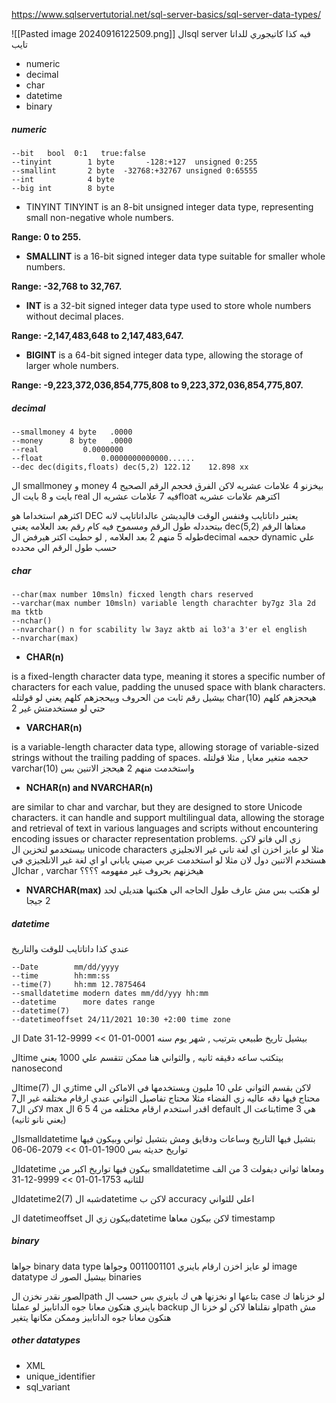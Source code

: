 https://www.sqlservertutorial.net/sql-server-basics/sql-server-data-types/

![[Pasted image 20240916122509.png]]
الsql server فيه كذا كاتيجوري للداتا تايب 
- numeric
- decimal 
- char 
- datetime 
- binary 

##### numeric 

``` 
--bit   bool  0:1   true:false 
--tinyint		 1 byte       -128:+127  unsigned 0:255
--smallint		 2 byte	 -32768:+32767 unsigned 0:65555 
--int		   	 4 byte
--big int	   	 8 byte
```

- TINYINT
TINYINT is an 8-bit unsigned integer data type, representing small non-negative whole numbers.

**Range: 0 to 255.**

- **SMALLINT**
is a 16-bit signed integer data type suitable for smaller whole
numbers. 

**Range: -32,768 to 32,767.**

- **INT**
is a 32-bit signed integer data type used to store whole numbers without decimal places.

**Range: -2,147,483,648 to 2,147,483,647.**

- **BIGINT**
is a 64-bit signed integer data type, allowing the storage of larger whole numbers.

**Range: -9,223,372,036,854,775,808 to 9,223,372,036,854,775,807.**


##### decimal 
```
--smallmoney 4 byte   .0000
--money      8 byte   .0000
--real			0.0000000
--float				0.0000000000000......
--dec dec(digits,floats) dec(5,2) 122.12    12.898 xx
```
ال smallmoney و money بيخزنو 4 علامات عشريه لاكن الفرق فحجم الرقم الصحيح 4 بايت و 8 بايت
ال real فيه 7 علامات عشريه
الfloat اكترهم علامات عشريه

اكثرهم استخداما هو DEC يعتبر داتاتايب وفنفس الوقت فاليديشن عالداتاتايب
لانه بيتحددله طول الرقم ومسموح فيه كام رقم بعد العلامه 
يعني dec(5,2) معناها الرقم طوله 5 منهم 2 بعد العلامه , لو حطيت اكتر هيرفض
الdecimal حجمه dynamic علي حسب طول الرقم الي محدده

##### char 

```
--char(max number 10msln) ficxed length chars reserved
--varchar(max number 10msln) variable length charachter by7gz 3la 2d ma tktb
--nchar()
--nvarchar() n for scability lw 3ayz aktb ai lo3'a 3'er el english
--nvarchar(max)
```

- **CHAR(n)**

is a fixed-length character data type, meaning it stores a specific number of characters for each value, padding the unused space with blank characters.
بيشيل رقم ثابت من الحروف 
وبيحجزهم كلهم
يعني لو قولتله char(10) هيحجزهم كلهم حتي لو مستخدمتش غير 2

- **VARCHAR(n)**

is a variable-length character data type, allowing storage of variable-sized strings without the trailing padding of spaces.
حجمه متغير معايا , مثلا قولتله varchar(10) واستخدمت منهم 2 هيحجز الاتنين بس

- **NCHAR(n) and NVARCHAR(n)**

are similar to char and varchar, but they are designed to store Unicode characters. it can handle and support multilingual data, allowing the storage and retrieval of text in various languages and scripts without encountering encoding issues or character representation problems.
زي الي فاتو لاكن بيستخدمو لتخزين ال unicode characters 
مثلا لو عايز اخزن اي لغة تاني غير الانجليزي هستخدم الاتنين دول 
لان مثلا لو استخدمت عربي صيني ياباني او اي لغة غير الانلجيزي في الchar , varchar هيخزنهم بحروف غير مفهومه ؟؟؟؟

* **NVARCHAR(max)** 
لو هكتب بس مش عارف طول الحاجه الي هكتبها 
هتديلي لحد 2 جيجا



##### datetime 

عندي كذا داتاتايب للوقت والتاريخ

```
--Date        mm/dd/yyyy
--time        hh:mm:ss
--time(7)     hh:mm 12.7875464
--smalldatetime modern dates mm/dd/yyy hh:mm
--datetime      more dates range
--datetime(7)
--datetimeoffset 24/11/2021 10:30 +2:00 time zone
```

ال Date بيشيل تاريخ طبيعي بترتيب , شهر يوم سنه
0001-01-01 >> 9999-12-31

الtime بيتكتب ساعه دقيقه ثانيه , والثواني هنا ممكن تتقسم علي 1000 يعني nanosecond

الtime(7) زي الtime لاكن بقسم الثواني علي 10 مليون وبستخدمها في الاماكن الي محتاج فيها دقه عاليه زي الفضاء مثلا محتاج تفاصيل الثواني
عندي ارقام مختلفه غير ال7 لاكن ال7 max
اقدر استخدم ارقام مختلفه من 4 5 6 
ال default بتاعت الtime هي 3 (يعني نانو ثانيه)

الsmalldatetime بتشيل فيها التاريخ وساعات ودقايق 
ومش بتشيل ثواني
وبيكون فيها تواريخ حديثه بس
1900-01-01 >> 2079-06-06


الdatetime بيكون فيها تواريخ اكبر من smalldatetime ومعاها ثواني ديفولت 3 من الف للثانيه 
1753-01-01 >> 9999-12-31


الdatetime2(7) شبه الdatetime لاكن ب accuracy اعلي للثواني


ال datetimeoffset بيكون زي الdatetime لاكن بيكون معاها timestamp 

##### binary 

جواها binary data type لو عايز اخزن ارقام باينري 0011001101 
وجواها image datatype بيشيل الصور ك binaries

الصور نقدر نخزن الpath بتاعها او نخزنها هي ك باينري
بس حسب ال case 
لو خزناها ك باينري هتكون معانا جوه الداتابيز لو عملنا backup او نقلناها
لاكن لو خزنا الpath مش هتكون معانا جوه الداتابيز وممكن مكانها يتغير 


##### other datatypes 

- XML
- unique_identifier 
- sql_variant 


